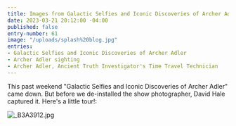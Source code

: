 ```yaml
---
title: Images from Galactic Selfies and Iconic Discoveries of Archer Adler
date: 2023-03-21 20:12:00 -04:00
published: false
entry-number: 61
image: "/uploads/splash%20blog.jpg"
entries:
- Galactic Selfies and Iconic Discoveries of Archer Adler
- Archer Adler sighting
- Archer Adler, Ancient Truth Investigator's Time Travel Technician
---
```


This past weekend "Galactic Selfies and Iconic Discoveries of Archer Adler" came down. But before we de-installed the show photographer, David Hale captured it. Here's a little tour!:

![_B3A3912.jpg](/uploads/_B3A3912.jpg)